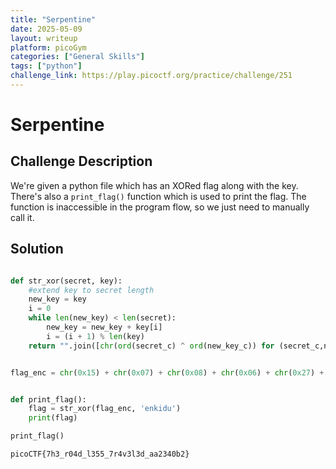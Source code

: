 ```yaml
---
title: "Serpentine"
date: 2025-05-09
layout: writeup
platform: picoGym
categories: ["General Skills"]
tags: ["python"]
challenge_link: https://play.picoctf.org/practice/challenge/251
---
```


# Serpentine

## Challenge Description

We're given a python file which has an XORed flag along with the key.
There's also a `print_flag()` function which is used to print the flag.
The function is inaccessible in the program flow, so we just need to manually call it.

## Solution

```python

def str_xor(secret, key):
    #extend key to secret length
    new_key = key
    i = 0
    while len(new_key) < len(secret):
        new_key = new_key + key[i]
        i = (i + 1) % len(key)
    return "".join([chr(ord(secret_c) ^ ord(new_key_c)) for (secret_c,new_key_c) in zip(secret,new_key)])


flag_enc = chr(0x15) + chr(0x07) + chr(0x08) + chr(0x06) + chr(0x27) + chr(0x21) + chr(0x23) + chr(0x15) + chr(0x5c) + chr(0x01) + chr(0x57) + chr(0x2a) + chr(0x17) + chr(0x5e) + chr(0x5f) + chr(0x0d) + chr(0x3b) + chr(0x19) + chr(0x56) + chr(0x5b) + chr(0x5e) + chr(0x36) + chr(0x53) + chr(0x07) + chr(0x51) + chr(0x18) + chr(0x58) + chr(0x05) + chr(0x57) + chr(0x11) + chr(0x3a) + chr(0x0f) + chr(0x0a) + chr(0x5b) + chr(0x57) + chr(0x41) + chr(0x55) + chr(0x0c) + chr(0x59) + chr(0x14)


def print_flag():
    flag = str_xor(flag_enc, 'enkidu')
    print(flag)

print_flag()
```

`picoCTF{7h3_r04d_l355_7r4v3l3d_aa2340b2}`
